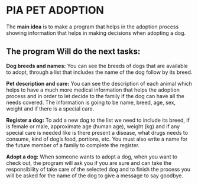 PIA PET ADOPTION
===================
The **main idea** is to make a program that helps in the adoption process showing information that helps in making decisions when adopting a dog.

The program Will do the next tasks:
-----------------------------------
**Dog breeds and names:** You can see the breeds of dogs that are available to adopt, through a list that includes the name of the dog follow by its breed.

**Pet description and care:** You can see the description of each animal which helps to have a much more medical information that helps the adoption process and in order to let decide to the family if the dog can have all the needs covered. The information is going to be name, breed, age, sex, weight and if there is a special care.

**Register a dog:** To add a new dog to the list we need to include its breed, if is female or male, approximate age (human age), weight (kg) and if any special care is needed like is there present a disease, what drugs needs to consume, kind of dog’s food, portions, etc. You must also write a name for the future member of a family to complete the register.

**Adopt a dog:** When someone wants to adopt a dog, when you want to check out, the program will ask you if you are sure and can take the responsibility of take care of the selected dog and to finish the process you will be asked for the name of the dog to give a message to say goodbye. 


